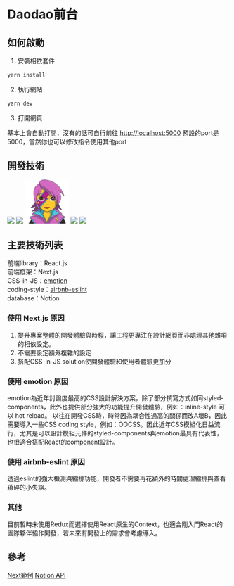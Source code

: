 # Daodao前台

## 如何啟動
1. 安裝相依套件

```bash
yarn install
```

2. 執行網站

```bash
yarn dev
```

3. 打開網頁

基本上會自動打開，沒有的話可自行前往 [http://localhost:5000](http://localhost:5000)
預設的port是5000，當然你也可以修改指令使用其他port

## 開發技術
<p float="left" margin="10px">
  <img src="https://upload.wikimedia.org/wikipedia/commons/thumb/8/8e/Nextjs-logo.svg/1200px-Nextjs-logo.svg.png" height="100px"> 
  <img src="https://upload.wikimedia.org/wikipedia/commons/thumb/a/a7/React-icon.svg/1200px-React-icon.svg.png" height="100px"> 
  <img src="https://raw.githubusercontent.com/emotion-js/emotion/main/emotion.png" height="100px"> 
  <img src="https://upload.wikimedia.org/wikipedia/commons/4/45/Notion_app_logo.png" height="100px"> 
  <img src="https://i.imgur.com/A2XaNqc.png" height="100px"> 
</p>

## 主要技術列表
前端library：React.js  
前端框架：Next.js  
CSS-in-JS：[emotion](https://emotion.sh/docs/introduction)  
coding-style：[airbnb-eslint](https://github.com/airbnb/javascript)  
database：Notion  

### 使用 Next.js 原因
1. 提升專案整體的開發體驗與時程，讓工程更專注在設計網頁而非處理其他雜項的相依設定。
2. 不需要設定額外複雜的設定
3. 搭配CSS-in-JS solution使開發體驗和使用者體驗更加分

### 使用 emotion 原因
emotion為近年討論度最高的CSS設計解決方案，除了部分撰寫方式如同styled-components，此外也提供部分強大的功能提升開發體驗，例如：inline-style 可以 hot reload。
以往在開發CSS時，時常因為耦合性過高的關係而改A壞B，因此需要導入一些CSS coding style，例如：OOCSS。因此近年CSS模組化日益流行，尤其是可以設計模組元件的styled-components與emotion最具有代表性，也很適合搭配React的component設計。

### 使用 airbnb-eslint 原因
透過eslint的強大檢測與縮排功能，開發者不需要再花額外的時間處理縮排與查看瑣碎的小失誤。

### 其他
目前暫時未使用Redux而選擇使用React原生的Context，也適合剛入門React的團隊夥伴協作開發，若未來有開發上的需求會考慮導入。

## 參考
[Next範例](https://github.com/vercel/next.js/tree/canary/examples/api-routes-rest/pages)
[Notion API](https://developers.notion.com/docs/working-with-databases)

